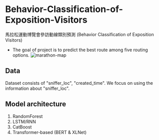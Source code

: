 # Behavior-Classification-of-Exposition-Visitors
馬拉松運動博覽會參訪動線類別預測 (Behavior Classification of Exposition Visitors)
* The goal of project is to predict the best route among five routing options.
![marathon-map](https://user-images.githubusercontent.com/61014449/174948539-169eeafc-61fc-47c5-8aca-5f1fad7a493a.png)

## Data
Dataset consists of "sniffer_loc", "created_time". We focus on using the information about "sniffer_loc".

## Model architecture
1. RandomForest
2. LSTM/RNN
3. CatBoost
4. Transformer-based (BERT & XLNet)

